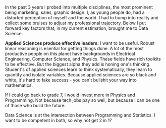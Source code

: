 In the past 3 years I probed into multiple disciplines, the most prominent being marketing, sales, graphic design. I, as young people do, had a distorted perception of myself and the world. I had to bump into reality and collect some bruises to adjust my professional trajectory. Below I put forward key factors that, in my current estimation, brought me to Data Science.

**Applied Sciences produce effective leaders:** I want to be useful. Robust linear reasoning is esential for getting things done. A lot of the most productive people on this planet have backgrounds in Electrical Engineering, Computer Science, and Physics. These fields have rich toolkits to be effective. But the biggest alpha they add is honing one's thinking. Student's of applied sciences learn to think systematically, they learn to quantify and isolate variables. Because applied sciences are so black and white, it's hard to fake success - you can't bullshit your way into mathematics. 

If I could go back to grade 7, I would invest more in Physics and Programming. Not because tech jobs pay so well, but because I can be one of those who build the future.

Data Science is at the intersection between Programming and Statistics. I want to be competent in both, so why not get 2 in 1? 

